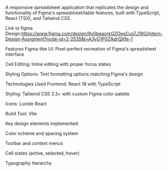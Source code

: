 A responsive spreadsheet application that replicates the design and functionality of Figma's spreadsheet/table features, built with TypeScript, React (TSX), and Tailwind CSS.

Link to figma Design:https://www.figma.com/design/8y0beaorkGZOegCusTJ19G/Intern-Design-Assigment?node-id=2-2535&t=A3yG1P0ZlkdrQXfe-1

Features
Figma-like UI: Pixel-perfect recreation of Figma's spreadsheet interface

Cell Editing: Inline editing with proper focus states


Styling Options: Text formatting options matching Figma's design

Technologies Used
Frontend: React 18 with TypeScript

Styling: Tailwind CSS 3.3+ with custom Figma color palette

Icons: Lucide React 



Build Tool: Vite



Key design elements implemented:

Color scheme and spacing system

Toolbar and context menus

Cell states (active, selected, hover)

Typography hierarchy